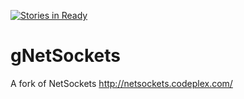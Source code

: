 [![Stories in Ready](https://badge.waffle.io/ghazisarhan/gnetsockets.png?label=ready&title=Ready)](https://waffle.io/ghazisarhan/gnetsockets)
# gNetSockets
A fork of NetSockets http://netsockets.codeplex.com/
